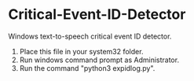 # Critical-Event-ID-Detector
Windows text-to-speech critical event ID detector.

1) Place this file in your system32 folder.
2) Run windows command prompt as Administrator.
3) Run the command "python3 expidlog.py".
